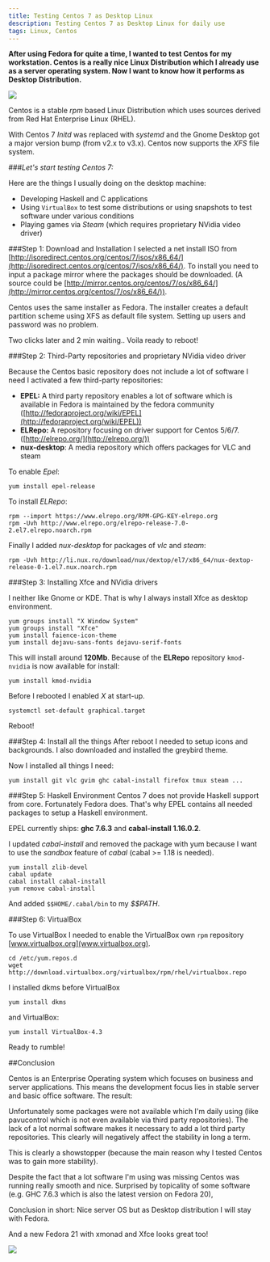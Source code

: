 ```yaml
---
title: Testing Centos 7 as Desktop Linux
description: Testing Centos 7 as Desktop Linux for daily use
tags: Linux, Centos
---
```


__After using Fedora for quite a time, I wanted to test Centos for my workstation. Centos is a really nice Linux Distribution which I already use as a server operating system. Now I want to know how it performs as Desktop Distribution.__



![](http://none.io/share/c7-screenshot.png)



Centos is a stable _rpm_ based Linux Distribution which uses sources derived from Red Hat Enterprise Linux (RHEL).

With Centos 7 _Initd_ was replaced with _systemd_ and the Gnome Desktop got a major version bump (from v2.x to v3.x). Centos now supports the _XFS_ file system.

###_Let's start testing Centos 7:_


Here are the things I usually doing on the desktop machine:

* Developing Haskell and C applications
* Using `VirtualBox` to test some distributions or using snapshots to test software under various conditions
* Playing games via _Steam_ (which requires proprietary NVidia video driver)

###Step 1: Download and Installation
I selected a net install ISO from [http://isoredirect.centos.org/centos/7/isos/x86_64/](http://isoredirect.centos.org/centos/7/isos/x86_64/).
To install you need to input a package mirror where the packages should be downloaded. (A source could be [http://mirror.centos.org/centos/7/os/x86_64/](http://mirror.centos.org/centos/7/os/x86_64/)).

Centos uses the same installer as Fedora. The installer creates a default partition scheme using XFS as default file system. Setting up users and password was no problem.

Two clicks later and 2 min waiting.. Voila ready to reboot!

###Step 2: Third-Party repositories and proprietary NVidia video driver

Because the Centos basic repository does not include a lot of software I need I activated a few third-party repositories:

 - __EPEL:__ A third party repository enables a lot of software which is available in Fedora is maintained by the fedora community ([http://fedoraproject.org/wiki/EPEL](http://fedoraproject.org/wiki/EPEL))
 - __ELRepo:__ A repository focusing on driver support for Centos 5/6/7. ([http://elrepo.org/](http://elrepo.org/))
 - __nux-desktop__: A media repository which offers packages for VLC and steam
 
To enable _Epel_:

    yum install epel-release

To install _ELRepo_:

    rpm --import https://www.elrepo.org/RPM-GPG-KEY-elrepo.org
    rpm -Uvh http://www.elrepo.org/elrepo-release-7.0-2.el7.elrepo.noarch.rpm
Finally I added _nux-desktop_ for packages of _vlc_ and _steam_:

    rpm -Uvh http://li.nux.ro/download/nux/dextop/el7/x86_64/nux-dextop-release-0-1.el7.nux.noarch.rpm


###Step 3: Installing Xfce and NVidia drivers

I neither like Gnome or KDE. That is why I always install Xfce as desktop environment.


    yum groups install "X Window System"
    yum groups install "Xfce"
    yum install faience-icon-theme
    yum install dejavu-sans-fonts dejavu-serif-fonts


This will install around __120Mb__. Because of the __ELRepo__ repository `kmod-nvidia` is now available for install:

    yum install kmod-nvidia

Before I rebooted I enabled _X_ at start-up.

    systemctl set-default graphical.target

Reboot!


###Step 4: Install all the things
After reboot I needed to setup icons and backgrounds. I also downloaded and installed the greybird theme.

Now I installed all things I need:

    yum install git vlc gvim ghc cabal-install firefox tmux steam ...

###Step 5: Haskell Environment
Centos 7 does not provide Haskell support from core. Fortunately Fedora does. That's why EPEL contains all needed packages to setup a Haskell environment.

EPEL currently ships: __ghc 7.6.3__ and __cabal-install 1.16.0.2__.

I updated _cabal-install_ and removed the package with yum because I want to use the _sandbox_ feature of _cabal_ (cabal >= 1.18 is needed).

    yum install zlib-devel
    cabal update
    cabal install cabal-install
    yum remove cabal-install

And added `$$HOME/.cabal/bin` to my _$$PATH_.

###Step 6: VirtualBox

To use VirtualBox I needed to enable the VirtualBox own `rpm` repository [www.virtualbox.org](www.virtualbox.org).

    cd /etc/yum.repos.d
    wget http://download.virtualbox.org/virtualbox/rpm/rhel/virtualbox.repo

I installed dkms before VirtualBox

    yum install dkms


and VirtualBox:


    yum install VirtualBox-4.3


Ready to rumble!

##Conclusion

Centos is an Enterprise Operating system which focuses on business and server applications. This means the development focus lies in stable server and basic office software. The result:

Unfortunately some packages were not available which I'm daily using (like pavucontrol which is not even available via third party repositories). The lack of a lot normal software makes it necessary to add a lot third party repositories. This clearly will negatively affect the stability in long a term. 

This is clearly a showstopper (because the main reason why I tested Centos was to gain more stability).

Despite the fact that a lot software I'm using was missing Centos was running really smooth and nice. Surprised by topicality of some software (e.g. GHC 7.6.3 which is also the latest version on Fedora 20), 

Conclusion in short: Nice server OS but as Desktop distribution I will stay with Fedora.

And a new Fedora 21 with xmonad and Xfce looks great too!

![](http://none.io/share/fedora21beta.png)


